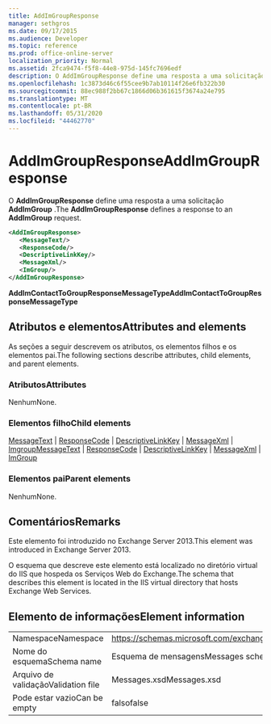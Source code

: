 ```yaml
---
title: AddImGroupResponse
manager: sethgros
ms.date: 09/17/2015
ms.audience: Developer
ms.topic: reference
ms.prod: office-online-server
localization_priority: Normal
ms.assetid: 2fca9474-f5f8-44e8-975d-145fc7696edf
description: O AddImGroupResponse define uma resposta a uma solicitação AddImGroup.
ms.openlocfilehash: 1c3873d46c6f55cee9b7ab10114f26e6fb322b30
ms.sourcegitcommit: 88ec988f2bb67c1866d06b361615f3674a24e795
ms.translationtype: MT
ms.contentlocale: pt-BR
ms.lasthandoff: 05/31/2020
ms.locfileid: "44462770"
---
```

# <a name="addimgroupresponse"></a><span data-ttu-id="b34c8-103">AddImGroupResponse</span><span class="sxs-lookup"><span data-stu-id="b34c8-103">AddImGroupResponse</span></span>

<span data-ttu-id="b34c8-104">O **AddImGroupResponse** define uma resposta a uma solicitação **AddImGroup** .</span><span class="sxs-lookup"><span data-stu-id="b34c8-104">The **AddImGroupResponse** defines a response to an **AddImGroup** request.</span></span> 
  
```XML
<AddImGroupResponse>
   <MessageText/>
   <ResponseCode/>
   <DescriptiveLinkKey/>
   <MessageXml/>
   <ImGroup/>
</AddImGroupResponse>
```

 <span data-ttu-id="b34c8-105">**AddImContactToGroupResponseMessageType**</span><span class="sxs-lookup"><span data-stu-id="b34c8-105">**AddImContactToGroupResponseMessageType**</span></span>
## <a name="attributes-and-elements"></a><span data-ttu-id="b34c8-106">Atributos e elementos</span><span class="sxs-lookup"><span data-stu-id="b34c8-106">Attributes and elements</span></span>

<span data-ttu-id="b34c8-107">As seções a seguir descrevem os atributos, os elementos filhos e os elementos pai.</span><span class="sxs-lookup"><span data-stu-id="b34c8-107">The following sections describe attributes, child elements, and parent elements.</span></span>
  
### <a name="attributes"></a><span data-ttu-id="b34c8-108">Atributos</span><span class="sxs-lookup"><span data-stu-id="b34c8-108">Attributes</span></span>

<span data-ttu-id="b34c8-109">Nenhum</span><span class="sxs-lookup"><span data-stu-id="b34c8-109">None.</span></span>
  
### <a name="child-elements"></a><span data-ttu-id="b34c8-110">Elementos filho</span><span class="sxs-lookup"><span data-stu-id="b34c8-110">Child elements</span></span>

<span data-ttu-id="b34c8-111">[MessageText](messagetext.md)  |  [ResponseCode](responsecode.md)  |  [DescriptiveLinkKey](descriptivelinkkey.md)  |  [MessageXml](messagexml.md)  |  [Imgroup](imgroup.md)</span><span class="sxs-lookup"><span data-stu-id="b34c8-111">[MessageText](messagetext.md) | [ResponseCode](responsecode.md) | [DescriptiveLinkKey](descriptivelinkkey.md) | [MessageXml](messagexml.md) | [ImGroup](imgroup.md)</span></span>
  
### <a name="parent-elements"></a><span data-ttu-id="b34c8-112">Elementos pai</span><span class="sxs-lookup"><span data-stu-id="b34c8-112">Parent elements</span></span>

<span data-ttu-id="b34c8-113">Nenhum</span><span class="sxs-lookup"><span data-stu-id="b34c8-113">None.</span></span>
  
## <a name="remarks"></a><span data-ttu-id="b34c8-114">Comentários</span><span class="sxs-lookup"><span data-stu-id="b34c8-114">Remarks</span></span>

<span data-ttu-id="b34c8-115">Este elemento foi introduzido no Exchange Server 2013.</span><span class="sxs-lookup"><span data-stu-id="b34c8-115">This element was introduced in Exchange Server 2013.</span></span>
  
<span data-ttu-id="b34c8-116">O esquema que descreve este elemento está localizado no diretório virtual do IIS que hospeda os Serviços Web do Exchange.</span><span class="sxs-lookup"><span data-stu-id="b34c8-116">The schema that describes this element is located in the IIS virtual directory that hosts Exchange Web Services.</span></span>
  
## <a name="element-information"></a><span data-ttu-id="b34c8-117">Elemento de informações</span><span class="sxs-lookup"><span data-stu-id="b34c8-117">Element information</span></span>

|||
|:-----|:-----|
|<span data-ttu-id="b34c8-118">Namespace</span><span class="sxs-lookup"><span data-stu-id="b34c8-118">Namespace</span></span>  <br/> |https://schemas.microsoft.com/exchange/services/2006/messages  <br/> |
|<span data-ttu-id="b34c8-119">Nome do esquema</span><span class="sxs-lookup"><span data-stu-id="b34c8-119">Schema name</span></span>  <br/> |<span data-ttu-id="b34c8-120">Esquema de mensagens</span><span class="sxs-lookup"><span data-stu-id="b34c8-120">Messages schema</span></span>  <br/> |
|<span data-ttu-id="b34c8-121">Arquivo de validação</span><span class="sxs-lookup"><span data-stu-id="b34c8-121">Validation file</span></span>  <br/> |<span data-ttu-id="b34c8-122">Messages.xsd</span><span class="sxs-lookup"><span data-stu-id="b34c8-122">Messages.xsd</span></span>  <br/> |
|<span data-ttu-id="b34c8-123">Pode estar vazio</span><span class="sxs-lookup"><span data-stu-id="b34c8-123">Can be empty</span></span>  <br/> |<span data-ttu-id="b34c8-124">falso</span><span class="sxs-lookup"><span data-stu-id="b34c8-124">false</span></span>  <br/> |
   

